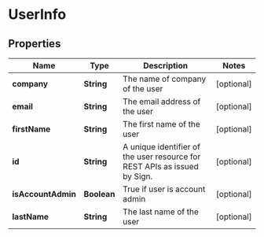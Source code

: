 
# UserInfo

## Properties
Name | Type | Description | Notes
------------ | ------------- | ------------- | -------------
**company** | **String** | The name of company of the user |  [optional]
**email** | **String** | The email address of the user |  [optional]
**firstName** | **String** | The first name of the user |  [optional]
**id** | **String** | A unique identifier of the user resource for REST APIs as issued by Sign. |  [optional]
**isAccountAdmin** | **Boolean** | True if user is account admin |  [optional]
**lastName** | **String** | The last name of the user |  [optional]



